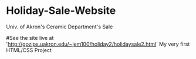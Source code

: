 Holiday-Sale-Website
====================

Univ. of Akron's Ceramic Department's Sale


#See the site live at 'http://gozips.uakron.edu/~jem100/holiday2/holidaysale2.html'
My very first HTML/CSS Project
